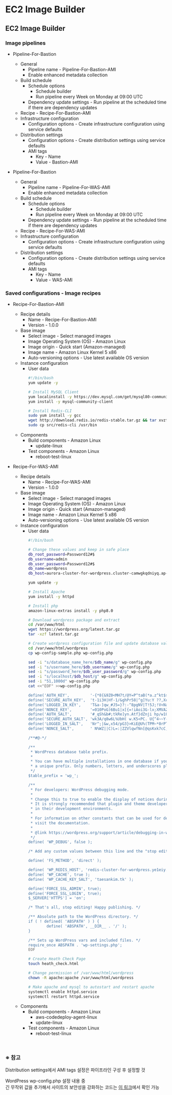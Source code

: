# EC2 Image Builder

## EC2 Image Builder
### Image pipelines
- Pipeline-For-Bastion
  - General
    - Pipeline name - Pipeline-For-Bastion-AMI
    - Enable enhanced metadata collection
  - Build schedule
    - Schedule options
      - Schedule builder
      - Run pipeline every Week on Monday at 09:00 UTC
    - Dependency update settings - Run pipeline at the scheduled time if there are dependency updates
  - Recipe - Recipe-For-Bastion-AMI
  - Infrastructure configuration
    - Configuration options - Create infrastructure configuration using service defaults
  - Distribution settings
    - Configuration options - Create distribution settings using service defaults
    - AMI tags
      - Key - Name
      - Value - Bastion-AMI

- Pipeline-For-Bastion
  - General
    - Pipeline name - Pipeline-For-WAS-AMI
    - Enable enhanced metadata collection
  - Build schedule
    - Schedule options
      - Schedule builder
      - Run pipeline every Week on Monday at 09:00 UTC
    - Dependency update settings - Run pipeline at the scheduled time if there are dependency updates
  - Recipe - Recipe-For-WAS-AMI
  - Infrastructure configuration
    - Configuration options - Create infrastructure configuration using service defaults
  - Distribution settings
    - Configuration options - Create distribution settings using service defaults
    - AMI tags
      - Key - Name
      - Value - WAS-AMI

### Saved configurations - Image recipes
- Recipe-For-Bastion-AMI
  - Recipe details
    - Name - Recipe-For-Bastion-AMI
    - Version - 1.0.0
  - Base image
    - Select image - Select managed images
    - Image Operating System (OS) - Amazon Linux
    - Image origin - Quick start (Amazon-managed)
    - Image name - Amazon Linux Kernel 5 x86
    - Auto-versioning options - Use latest available OS version
  - Instance configuration
    - User data
      ```bash
      #!/bin/bash
      yum update -y

      # Install MySQL Client
      yum localinstall -y https://dev.mysql.com/get/mysql80-community-release-el7-5.noarch.rpm
      yum install -y mysql-community-client

      # Install Redis-CLI
      sudo yum install -y gcc
      wget http://download.redis.io/redis-stable.tar.gz && tar xvzf redis-stable.tar.gz && cd redis-stable && make
      sudo cp src/redis-cli /usr/bin
      ```
  - Components
    - Build components - Amazon Linux
      - update-linux
    - Test components - Amazon Linux
      - reboot-test-linux

- Recipe-For-WAS-AMI
  - Recipe details
    - Name - Recipe-For-WAS-AMI
    - Version - 1.0.0
  - Base image
    - Select image - Select managed images
    - Image Operating System (OS) - Amazon Linux
    - Image origin - Quick start (Amazon-managed)
    - Image name - Amazon Linux Kernel 5 x86
    - Auto-versioning options - Use latest available OS version
  - Instance configuration
    - User data
      ```bash
      #!/bin/bash
      
      # Change these values and keep in safe place
      db_root_password=Password12#$
      db_username=admin
      db_user_password=Password12#$
      db_name=wordpress
      db_host=aurora-cluster-for-wordpress.cluster-camwgkqdniyq.ap-northeast-2.rds.amazonaws.com

      yum update -y

      # Install Apache
      yum install -y httpd

      # Install php
      amazon-linux-extras install -y php8.0

      # Download wordpress package and extract
      cd /var/www/html
      wget https://wordpress.org/latest.tar.gz
      tar -xzf latest.tar.gz

      # Create wordpress configuration file and update database value
      cd /var/www/html/wordpress
      cp wp-config-sample.php wp-config.php

      sed -i "s/database_name_here/$db_name/g" wp-config.php
      sed -i "s/username_here/$db_username/g" wp-config.php
      sed -i "s/password_here/$db_user_password/g" wp-config.php
      sed -i "s/localhost/$db_host/g" wp-config.php
      sed -i "51,1000d" wp-config.php
      cat <<"EOF" >>wp-config.php

      define('AUTH_KEY',         '-{*8{&9Z0<MH7t/@Y=P^taB(*a.z^kt$>v1$NJ(7v1PD$b/YH4puBGi;bs1bb9<9');
      define('SECURE_AUTH_KEY',  't-1i3H|Hf-1/&ghPr58|^g]Yu:Y ??,Xc|G:%+~NvTO$>]X!i,OB0O1CN23$Y!:}');
      define('LOGGED_IN_KEY',    'T&a-]qw_#J5=}?:-^8pgNV|T!5J;!V<Na<o%]]v3&TY<eV4|A&::VsBT)^9GY0-0');
      define('NONCE_KEY',        '=010PoG)6Bu1|x[{=!iAoi3G-lx;XMVAZ6pzBmg8$/&?7yv+/o}Y+|AziUxdbr(u');
      define('AUTH_SALT',        '#_qSh&b#;tkRe]yn.Atf}dZnji hp/w10xU:k50XLLWF7}E<{.]w2+Eov;6Mb5<w');
      define('SECURE_AUTH_SALT', 'wk3A/q8w6L%UbH( w.K5<PC. U{^4~~Y-6wlQd-[**/[Q[l-5zxpQC}-u-R?Uocs');
      define('LOGGED_IN_SALT',   'Nr^;|&w,x54/pG3}>KiE@U%(TPM~*0rPT*!Tko8eF?V?ke)h,}{1|A)|v8c~n3Z[');
      define('NONCE_SALT',       ' N%WZ||C)L=:|ZZVlqwfNn[@qsKxk7cC,x@~)$O~/g]Y%+jASwH&^{{AWipjGf/r');
      
      /**#@-*/

      /**
       * WordPress database table prefix.
       *
       * You can have multiple installations in one database if you give each
       * a unique prefix. Only numbers, letters, and underscores please!
       */
      $table_prefix = 'wp_';

      /**
       * For developers: WordPress debugging mode.
       *
       * Change this to true to enable the display of notices during development.
       * It is strongly recommended that plugin and theme developers use WP_DEBUG
       * in their development environments.
       *
       * For information on other constants that can be used for debugging,
       * visit the documentation.
       *
       * @link https://wordpress.org/support/article/debugging-in-wordpress/
       */
      define( 'WP_DEBUG', false );

      /* Add any custom values between this line and the "stop editing" line. */

      define( 'FS_METHOD', 'direct' );

      define( 'WP_REDIS_HOST', 'redis-cluster-for-wordpress.ye1eiy.ng.0001.apn2.cache.amazonaws.com' );
      define( 'WP_CACHE', true );
      define( 'WP_CACHE_KEY_SALT', 'taesankim.tk' );

      define('FORCE_SSL_ADMIN', true);
      define('FORCE_SSL_LOGIN', true);
      $_SERVER['HTTPS'] = 'on';
      
      /* That's all, stop editing! Happy publishing. */

      /** Absolute path to the WordPress directory. */
      if ( ! defined( 'ABSPATH' ) ) {
              define( 'ABSPATH', __DIR__ . '/' );
      }

      /** Sets up WordPress vars and included files. */
      require_once ABSPATH . 'wp-settings.php';
      EOF

      # Create Heath Check Page
      touch heath_check.html

      # Change permission of /var/www/html/wordpress
      chown -R apache:apache /var/www/html/wordpress

      # Make apache and mysql to autostart and restart apache
      systemctl enable httpd.service
      systemctl restart httpd.service
      ```
  - Components
    - Build components - Amazon Linux
      - aws-codedeploy-agent-linux
      - update-linux
    - Test components - Amazon Linux
      - reboot-test-linux

<br/>

### ※ 참고
Distribution settings에서 AMI tags 설정은 파이프라인 구성 후 설정할 것

WordPress wp-config.php 설정 내용 중  
긴 무작위 값을 추가해서 사이트의 보안성을 강화하는 코드는 [이 링크](https://api.wordpress.org/secret-key/1.1/salt/)에서 확인 가능
